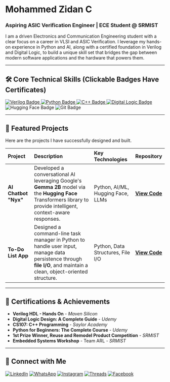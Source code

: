 # Mohammed Zidan C

### Aspiring ASIC Verification Engineer | ECE Student @ SRMIST

I am a driven Electronics and Communication Engineering student with a clear focus on a career in VLSI and ASIC Verification. I leverage my hands-on experience in Python and AI, along with a certified foundation in Verilog and Digital Logic, to build a unique skill set that bridges the gap between modern software applications and the hardware that powers them.

---

## 🛠️ Core Technical Skills (Clickable Badges Have Certificates)

<p align="left">
  <a href="certificates/235197-Verilog%20HDL%20Hands%20On%20Mohammed%20Zidan%20C.pdf">
    <img src="https://img.shields.io/badge/Verilog-000000?style=for-the-badge&logoColor=C0A062" alt="Verilog Badge"/>
  </a>
  <a href="certificates/udemy%20python.jpg">
    <img src="https://img.shields.io/badge/Python-000000?style=for-the-badge&logo=python&logoColor=C0A062" alt="Python Badge"/>
  </a>
  <a href="certificates/cpp%20saylor.pdf">
    <img src="https://img.shields.io/badge/C++-000000?style=for-the-badge&logo=c%2B%2B&logoColor=C0A062" alt="C++ Badge"/>
  </a>
  <a href="certificates/Udemy%20Digital%20Logic%20Design.pdf">
    <img src="https://img.shields.io/badge/Digital_Logic-000000?style=for-the-badge&logo=microchip&logoColor=C0A062" alt="Digital Logic Badge"/>
  </a>
  <img src="https://img.shields.io/badge/Hugging_Face-000000?style=for-the-badge&logo=huggingface&logoColor=C0A062" alt="Hugging Face Badge"/>
  <img src="https://img.shields.io/badge/GIT-000000?style=for-the-badge&logo=git&logoColor=C0A062" alt="Git Badge"/>
</p>

---

## 🚀 Featured Projects

Here are the projects I have successfully designed and built.

| Project | Description | Key Technologies | Repository |
| :--- | :--- | :--- | :--- |
| **AI Chatbot "Nyx"** | Developed a conversational AI leveraging Google's **Gemma 2B** model via the **Hugging Face** Transformers library to provide intelligent, context-aware responses. | Python, AI/ML, Hugging Face, LLMs | [**View Code**](https://github.com/MohammedZidanC/NYX) |
| **To-Do List App** | Designed a command-line task manager in Python to handle user input, manage data persistence through **file I/O**, and maintain a clean, object-oriented structure. | Python, Data Structures, File I/O | [**View Code**](https://github.com/MohammedZidanC/To-Do-List) |

---

## 📜 Certifications & Achievements

* **Verilog HDL - Hands On** - *Maven Silicon*
* **Digital Logic Design: A Complete Guide** - *Udemy*
* **CS107: C++ Programming** - *Saylor Academy*
* **Python for Beginners: The Complete Course** - *Udemy*
* **1st Prize Winner, Reuse and Remodel Product Competition** - *SRMIST*
* **Embedded Systems Workshop** - Team ARL - *SRMIST*

---

## 🔗 Connect with Me

<p align="left">
<a href="https://www.linkedin.com/in/mohammed-zidan-c-16a367324" target="_blank"><img src="https://img.shields.io/badge/linkedin-000000?style=for-the-badge&logo=linkedin&logoColor=C0A062" alt="LinkedIn"/></a>
<a href="https://wa.me/918590919142" target="_blank"><img src="https://img.shields.io/badge/whatsapp-000000?style=for-the-badge&logo=whatsapp&logoColor=C0A062" alt="WhatsApp"/></a>
<a href="https://www.instagram.com/notmohammedzidan/" target="_blank"><img src="https://img.shields.io/badge/instagram-000000?style=for-the-badge&logo=instagram&logoColor=C0A062" alt="Instagram"/></a>
<a href="https://www.threads.net/@notmohammedzidan" target="_blank"><img src="https://img.shields.io/badge/threads-000000?style=for-the-badge&logo=threads&logoColor=C0A062" alt="Threads"/></a>
<a href="https://www.facebook.com/people/%D9%85%D8%AD%D9%85%D8%AF-%D8%B2%D9%8A%D8%AF%D8%A7%D9%86/pfbid02v64aWcXWmXY3TncgtJKsFGEmUnr1Y2n1FieF78Eczix446Y6TXDN6ak97XS6t9o3l/" target="_blank"><img src="https://img.shields.io/badge/facebook-000000?style=for-the-badge&logo=facebook&logoColor=C0A062" alt="Facebook"/></a>
</p>
